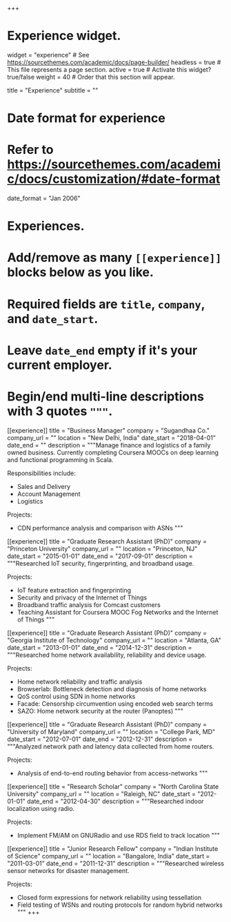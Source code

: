 +++
# Experience widget.
widget = "experience"  # See https://sourcethemes.com/academic/docs/page-builder/
headless = true  # This file represents a page section.
active = true  # Activate this widget? true/false
weight = 40  # Order that this section will appear.

title = "Experience"
subtitle = ""

# Date format for experience
#   Refer to https://sourcethemes.com/academic/docs/customization/#date-format
date_format = "Jan 2006"

# Experiences.
#   Add/remove as many `[[experience]]` blocks below as you like.
#   Required fields are `title`, `company`, and `date_start`.
#   Leave `date_end` empty if it's your current employer.
#   Begin/end multi-line descriptions with 3 quotes `"""`.

[[experience]]
  title = "Business Manager"
  company = "Sugandhaa Co."
  company_url = ""
  location = "New Delhi, India"
  date_start = "2018-04-01"
  date_end = ""
  description = """Manage finance and logistics of a family owned business. Currently completing Coursera MOOCs on deep learning and functional programming in Scala.

  Responsibilities include:
  
  * Sales and Delivery
  * Account Management
  * Logistics


  Projects:

  * CDN performance analysis and comparison with ASNs
  """

[[experience]]
  title = "Graduate Research Assistant (PhD)"
  company = "Princeton University"
  company_url = ""
  location = "Princeton, NJ"
  date_start = "2015-01-01"
  date_end = "2017-09-01"
  description = """Researched IoT security, fingerprinting, and broadband usage.

  Projects:

  * IoT feature extraction and fingerprinting 
  * Security and privacy of the Internet of Things
  * Broadband traffic analysis for Comcast customers
  * Teaching Assistant for Coursera MOOC Fog Networks and the Internet of Things
  """

[[experience]]
  title = "Graduate Research Assistant (PhD)"
  company = "Georgia Institute of Technology"
  company_url = ""
  location = "Atlanta, GA"
  date_start = "2013-01-01"
  date_end = "2014-12-31"
  description = """Researched home network availability, reliability and device usage.

  Projects:

  * Home network reliability and traffic analysis
  * Browserlab: Bottleneck detection and diagnosis of home networks
  * QoS control using SDN in home networks
  * Facade: Censorship circumvention using encoded web search terms
  * SAZO: Home network security at the router (Panoptes)
  """

[[experience]]
  title = "Graduate Research Assistant (PhD)"
  company = "University of Maryland"
  company_url = ""
  location = "College Park, MD"
  date_start = "2012-07-01"
  date_end = "2012-12-31"
  description = """Analyzed network path and latency data collected from home routers.

  Projects:

  * Analysis of end-to-end routing behavior from access-networks
  """


[[experience]]
  title = "Research Scholar"
  company = "North Carolina State University"
  company_url = ""
  location = "Raleigh, NC"
  date_start = "2012-01-01"
  date_end = "2012-04-30"
  description = """Researched indoor localization using radio.

  Projects:

  * Implement FM/AM on GNURadio and use RDS field to track location
  """


[[experience]]
  title = "Junior Research Fellow"
  company = "Indian Institute of Science"
  company_url = ""
  location = "Bangalore, India"
  date_start = "2011-03-01"
  date_end = "2011-12-31"
  description = """Researched wireless sensor networks for disaster management.

  Projects:

  * Closed form expressions for network reliability using tessellation
  * Field testing of WSNs and routing protocols for random hybrid networks
  """
+++
